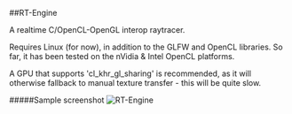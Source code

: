 ##RT-Engine

A realtime C/OpenCL-OpenGL interop raytracer.

Requires Linux (for now), in addition to the GLFW and OpenCL libraries. So far, it has been tested on the nVidia & Intel OpenCL platforms.

A GPU that supports 'cl_khr_gl_sharing' is recommended, as it will otherwise fallback to manual texture transfer - this will be quite slow.

#####Sample screenshot
![RT-Engine]( http://i.imgur.com/Agu2BKo.png )
